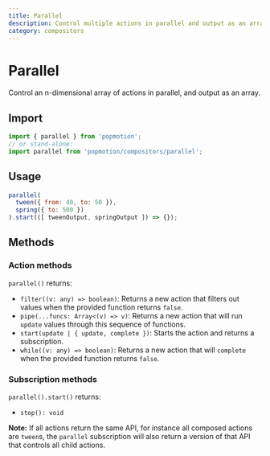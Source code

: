```yaml
---
title: Parallel
description: Control multiple actions in parallel and output as an array.
category: compositors
---
```


# Parallel

Control an n-dimensional array of actions in parallel, and output as an array.

## Import

```javascript
import { parallel } from 'popmotion';
// or stand-alone:
import parallel from 'popmotion/compositors/parallel';
```

## Usage

```javascript
parallel(
  tween({ from: 40, to: 50 }),
  spring({ to: 500 })
).start(([ tweenOutput, springOutput ]) => {});
```

## Methods

### Action methods

`parallel()` returns:

- `filter((v: any) => boolean)`: Returns a new action that filters out values when the provided function returns `false`.
- `pipe(...funcs: Array<(v) => v)`: Returns a new action that will run `update` values through this sequence of functions.
- `start(update | { update, complete })`: Starts the action and returns a subscription.
- `while((v: any) => boolean)`: Returns a new action that will `complete` when the provided function returns `false`.

### Subscription methods

`parallel().start()` returns:

- `stop(): void`

**Note:** If all actions return the same API, for instance all composed actions are `tween`s, the `parallel` subscription will also return a version of that API that controls all child actions.
